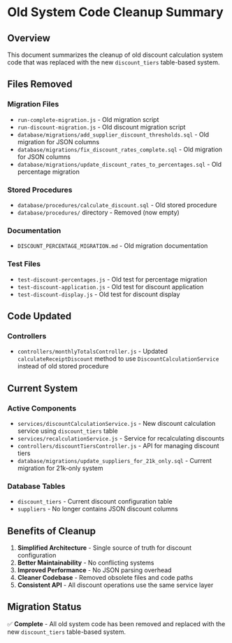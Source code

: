 # Old System Code Cleanup Summary

## Overview
This document summarizes the cleanup of old discount calculation system code that was replaced with the new `discount_tiers` table-based system.

## Files Removed

### Migration Files
- `run-complete-migration.js` - Old migration script
- `run-discount-migration.js` - Old discount migration script
- `database/migrations/add_supplier_discount_thresholds.sql` - Old migration for JSON columns
- `database/migrations/fix_discount_rates_complete.sql` - Old migration for JSON columns
- `database/migrations/update_discount_rates_to_percentages.sql` - Old percentage migration

### Stored Procedures
- `database/procedures/calculate_discount.sql` - Old stored procedure
- `database/procedures/` directory - Removed (now empty)

### Documentation
- `DISCOUNT_PERCENTAGE_MIGRATION.md` - Old migration documentation

### Test Files
- `test-discount-percentages.js` - Old test for percentage migration
- `test-discount-application.js` - Old test for discount application
- `test-discount-display.js` - Old test for discount display

## Code Updated

### Controllers
- `controllers/monthlyTotalsController.js` - Updated `calculateReceiptDiscount` method to use `DiscountCalculationService` instead of old stored procedure

## Current System

### Active Components
- `services/discountCalculationService.js` - New discount calculation service using `discount_tiers` table
- `services/recalculationService.js` - Service for recalculating discounts
- `controllers/discountTiersController.js` - API for managing discount tiers
- `database/migrations/update_suppliers_for_21k_only.sql` - Current migration for 21k-only system

### Database Tables
- `discount_tiers` - Current discount configuration table
- `suppliers` - No longer contains JSON discount columns

## Benefits of Cleanup
1. **Simplified Architecture** - Single source of truth for discount configuration
2. **Better Maintainability** - No conflicting systems
3. **Improved Performance** - No JSON parsing overhead
4. **Cleaner Codebase** - Removed obsolete files and code paths
5. **Consistent API** - All discount operations use the same service layer

## Migration Status
✅ **Complete** - All old system code has been removed and replaced with the new `discount_tiers` table-based system.
